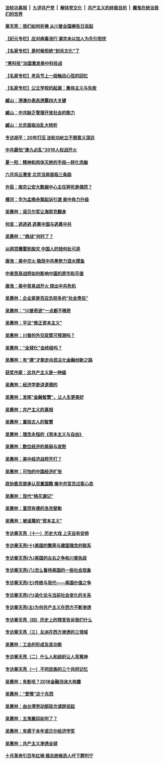 

####  [法轮功真相](../../../../basic/blob/master/README.md?t=07021602) &nbsp;|&nbsp; [九评共产党](../../../../9ping.md/blob/master/README.md?t=07021602) &nbsp;|&nbsp; [解体党文化](../../../../jtdwh.md/blob/master/README.md?t=07021602)  &nbsp;|&nbsp; [共产主义的终极目的](../../../../gczydzjmd.md/blob/master/README.md?t=07021602) &nbsp;|&nbsp; [魔鬼在统治我们的世界](../../../../mgztzwmdsj.md/blob/master/README.md?t=07021602) 

#### [章天亮：我们如何祈祷 从川普全国祷告日说起](../pages/nsc423/n11944627.md?t=07021602) 

#### [【纪元专栏】应对病毒流行 渥京未以加人为先引担忧](../pages/nsc423/n11875714.md?t=07021602) 

#### [【名家专栏】是时候拒绝“封杀文化”了](../pages/nsc423/n11814093.md?t=07021602) 

#### [“黑科技”治国激发美中科技战](../pages/nsc423/n11638056.md?t=07021602) 

#### [【名家专栏】老兵节上一段触动心弦的回忆](../pages/nsc423/n11646016.md?t=07021602) 

#### [【名家专栏】公立学校的起源：集体主义与失败](../pages/nsc423/n11601833.md?t=07021602) 

#### [臧山：港澳办表态透露四大关键](../pages/nsc423/n11421628.md?t=07021602) 

#### [臧山：中共缺乏管理开放社会的能力](../pages/nsc423/n11407457.md?t=07021602) 

#### [臧山：北京面临治乱大转折](../pages/nsc423/n11406895.md?t=07021602) 

#### [专访胡平：20年打压 法轮功屹立不倒意义深远](../pages/nsc423/n11398800.md?t=07021602) 

#### [中共最怕“逢九必乱”2019人权战开火](../pages/nsc423/n11385248.md?t=07021602) 

#### [夏一阳：精神和肉体灭绝的手段—转化洗脑](../pages/nsc423/n11368250.md?t=07021602) 

#### [六月风云激变 北京当局面临三条路](../pages/nsc423/n11313668.md?t=07021602) 

#### [许茹：南京公安大数据中心主任猝死是偶然？](../pages/nsc423/n11064744.md?t=07021602) 

#### [横河：华为孟晚舟案起诉引渡 美中角力升级](../pages/nsc423/n11027230.md?t=07021602) 

#### [吴惠林：诺贝尔奖让海耶克翻身](../pages/nsc423/n10890049.md?t=07021602) 

#### [何坚：逃逃逃 逃离中国与逃离中共](../pages/nsc423/n10592891.md?t=07021602) 

#### [吴惠林：“商战”何时了？](../pages/nsc423/n10573558.md?t=07021602) 

#### [从网贷爆雷到股灾 中国人的钱何处可逃](../pages/nsc423/n10572800.md?t=07021602) 

#### [唐浩：美中交火 隐现中共黑势力混水摸鱼](../pages/nsc423/n10544040.md?t=07021602) 

#### [中美贸易战将如何影响中国的房市和币值](../pages/nsc423/n10543697.md?t=07021602) 

#### [唐浩：美中贸易战开火 烧出中共危机](../pages/nsc423/n10540126.md?t=07021602) 

#### [吴惠林：企业家是否应负较多的“社会责任”](../pages/nsc423/n10535022.md?t=07021602) 

#### [吴惠林：“川普奇迹”一点都不稀奇](../pages/nsc423/n10512808.md?t=07021602) 

#### [吴惠林：平议“修正资本主义”](../pages/nsc423/n10495724.md?t=07021602) 

#### [吴惠林：川普的外交政策可预测吗？](../pages/nsc423/n10462387.md?t=07021602) 

#### [吴惠林：“全球化”会终结吗？](../pages/nsc423/n10452838.md?t=07021602) 

#### [吴惠林：有“德”才能走向民主化金融创新之路](../pages/nsc423/n10432292.md?t=07021602) 

#### [获奖作家：这共产主义是一种癌](../pages/nsc423/n10431541.md?t=07021602) 

#### [吴惠林：经济学是讲道德的](../pages/nsc423/n10398014.md?t=07021602) 

#### [吴惠林：发挥“金融智慧”，让人生更美好](../pages/nsc423/n10375019.md?t=07021602) 

#### [吴惠林：共产主义的真相](../pages/nsc423/n10351394.md?t=07021602) 

#### [吴惠林：重拾古人的智慧](../pages/nsc423/n10337691.md?t=07021602) 

#### [吴惠林：理念永恒的《资本主义与自由》](../pages/nsc423/n10316274.md?t=07021602) 

#### [吴惠林：数位经济的美丽与哀愁](../pages/nsc423/n10292946.md?t=07021602) 

#### [吴惠林：美中经济战将开打？](../pages/nsc423/n10258825.md?t=07021602) 

#### [吴惠林：可怕的中国经济扩张](../pages/nsc423/n10219147.md?t=07021602) 

#### [政协委员提承认双重国籍 揭中共官员过客心态](../pages/nsc423/n10208809.md?t=07021602) 

#### [吴惠林：现代“桃花源记”](../pages/nsc423/n10185234.md?t=07021602) 

#### [吴惠林：富而有德的洛克斐勒](../pages/nsc423/n10142264.md?t=07021602) 

#### [吴惠林：被诬蔑的“资本主义”](../pages/nsc423/n10124816.md?t=07021602) 

#### [专访章天亮（十一）历史大戏 上天自有安排](../pages/nsc423/n10094905.md?t=07021602) 

#### [专访章天亮(十)美国的繁荣与建国理念的联系](../pages/nsc423/n10094899.md?t=07021602) 

#### [专访章天亮(九)美国的左右之争和川普执政](../pages/nsc423/n10094889.md?t=07021602) 

#### [专访章天亮(八)怎么看待美国的一些社会现象](../pages/nsc423/n10094857.md?t=07021602) 

#### [专访章天亮(七)传统与现代——美国价值之争](../pages/nsc423/n10093140.md?t=07021602) 

#### [专访章天亮(六)进化论与当前社会变化的关系](../pages/nsc423/n10092036.md?t=07021602) 

#### [专访章天亮(五)为何共产主义在西方不断渗透](../pages/nsc423/n10083620.md?t=07021602) 

#### [专访章天亮（四）历史上的预言告诉我们什么](../pages/nsc423/n10083606.md?t=07021602) 

#### [专访章天亮（三）左派在西方渗透的三领域](../pages/nsc423/n10081115.md?t=07021602) 

#### [吴惠林：工会的形成及其功能](../pages/nsc423/n10080633.md?t=07021602) 

#### [专访章天亮（二）什么人和组织让人背离神](../pages/nsc423/n10076637.md?t=07021602) 

#### [专访章天亮（一）不同民族的三个共同记忆](../pages/nsc423/n10074188.md?t=07021602) 

#### [吴惠林：有影呒？2018金融泡沫大地震](../pages/nsc423/n10040534.md?t=07021602) 

#### [吴惠林：“爱情”这个东西](../pages/nsc423/n10019423.md?t=07021602) 

#### [吴惠林：由台湾劳动部政次请辞说起](../pages/nsc423/n9979679.md?t=07021602) 

#### [吴惠林：五鬼搬运如何了？](../pages/nsc423/n9925338.md?t=07021602) 

#### [吴惠林：有感于本年诺贝尔经济学奖](../pages/nsc423/n9871883.md?t=07021602) 

#### [吴惠林：共产主义渗透全球](../pages/nsc423/n9812748.md?t=07021602) 

#### [十月革命引百年红祸 俄总统候选人吁下葬列宁](../pages/nsc423/n9810182.md?t=07021602) 

